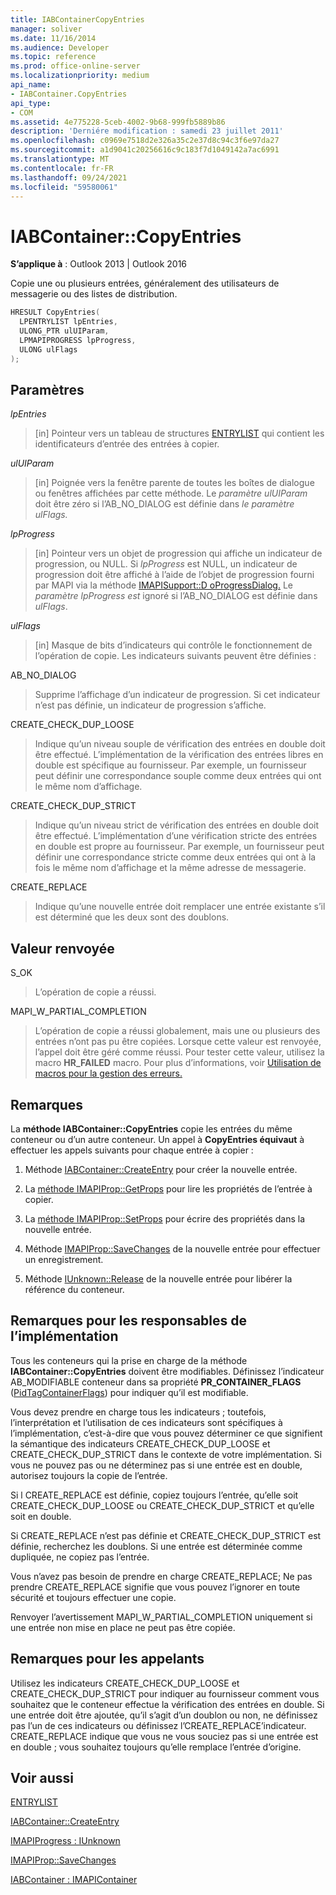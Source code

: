 ```yaml
---
title: IABContainerCopyEntries
manager: soliver
ms.date: 11/16/2014
ms.audience: Developer
ms.topic: reference
ms.prod: office-online-server
ms.localizationpriority: medium
api_name:
- IABContainer.CopyEntries
api_type:
- COM
ms.assetid: 4e775228-5ceb-4002-9b68-999fb5889b86
description: 'Derniére modification : samedi 23 juillet 2011'
ms.openlocfilehash: c0969e7518d2e326a35c2e37d8c94c3f6e97da27
ms.sourcegitcommit: a1d9041c20256616c9c183f7d1049142a7ac6991
ms.translationtype: MT
ms.contentlocale: fr-FR
ms.lasthandoff: 09/24/2021
ms.locfileid: "59580061"
---
```

# <a name="iabcontainercopyentries"></a>IABContainer::CopyEntries

  
  
**S’applique à** : Outlook 2013 | Outlook 2016 
  
Copie une ou plusieurs entrées, généralement des utilisateurs de messagerie ou des listes de distribution.
  
```cpp
HRESULT CopyEntries(
  LPENTRYLIST lpEntries,
  ULONG_PTR ulUIParam,
  LPMAPIPROGRESS lpProgress,
  ULONG ulFlags
);
```

## <a name="parameters"></a>Paramètres

 _lpEntries_
  
> [in] Pointeur vers un tableau de structures [ENTRYLIST](entrylist.md) qui contient les identificateurs d’entrée des entrées à copier. 
    
 _ulUIParam_
  
> [in] Poignée vers la fenêtre parente de toutes les boîtes de dialogue ou fenêtres affichées par cette méthode. Le _paramètre ulUIParam_ doit être zéro si l’AB_NO_DIALOG est définie dans _le paramètre ulFlags._ 
    
 _lpProgress_
  
> [in] Pointeur vers un objet de progression qui affiche un indicateur de progression, ou NULL. Si _lpProgress_ est NULL, un indicateur de progression doit être affiché à l’aide de l’objet de progression fourni par MAPI via la méthode [IMAPISupport::D oProgressDialog.](imapisupport-doprogressdialog.md) Le  _paramètre lpProgress est_ ignoré si l’AB_NO_DIALOG est définie dans  _ulFlags_.
    
 _ulFlags_
  
> [in] Masque de bits d’indicateurs qui contrôle le fonctionnement de l’opération de copie. Les indicateurs suivants peuvent être définies :
    
AB_NO_DIALOG 
  
> Supprime l’affichage d’un indicateur de progression. Si cet indicateur n’est pas définie, un indicateur de progression s’affiche.
    
CREATE_CHECK_DUP_LOOSE 
  
> Indique qu’un niveau souple de vérification des entrées en double doit être effectué. L’implémentation de la vérification des entrées libres en double est spécifique au fournisseur. Par exemple, un fournisseur peut définir une correspondance souple comme deux entrées qui ont le même nom d’affichage.
    
CREATE_CHECK_DUP_STRICT 
  
> Indique qu’un niveau strict de vérification des entrées en double doit être effectué. L’implémentation d’une vérification stricte des entrées en double est propre au fournisseur. Par exemple, un fournisseur peut définir une correspondance stricte comme deux entrées qui ont à la fois le même nom d’affichage et la même adresse de messagerie.
    
CREATE_REPLACE 
  
> Indique qu’une nouvelle entrée doit remplacer une entrée existante s’il est déterminé que les deux sont des doublons.
    
## <a name="return-value"></a>Valeur renvoyée

S_OK 
  
> L’opération de copie a réussi.
    
MAPI_W_PARTIAL_COMPLETION 
  
> L’opération de copie a réussi globalement, mais une ou plusieurs des entrées n’ont pas pu être copiées. Lorsque cette valeur est renvoyée, l’appel doit être géré comme réussi. Pour tester cette valeur, utilisez la macro **HR_FAILED** macro. Pour plus d’informations, voir [Utilisation de macros pour la gestion des erreurs.](using-macros-for-error-handling.md)
    
## <a name="remarks"></a>Remarques

La **méthode IABContainer::CopyEntries** copie les entrées du même conteneur ou d’un autre conteneur. Un appel à **CopyEntries équivaut** à effectuer les appels suivants pour chaque entrée à copier : 
  
1. Méthode [IABContainer::CreateEntry](iabcontainer-createentry.md) pour créer la nouvelle entrée. 
    
2. La [méthode IMAPIProp::GetProps](imapiprop-getprops.md) pour lire les propriétés de l’entrée à copier. 
    
3. La [méthode IMAPIProp::SetProps](imapiprop-setprops.md) pour écrire des propriétés dans la nouvelle entrée. 
    
4. Méthode [IMAPIProp::SaveChanges](imapiprop-savechanges.md) de la nouvelle entrée pour effectuer un enregistrement. 
    
5. Méthode [IUnknown::Release](https://msdn.microsoft.com/library/ms682317%28VS.85%29.aspx) de la nouvelle entrée pour libérer la référence du conteneur. 
    
## <a name="notes-to-implementers"></a>Remarques pour les responsables de l’implémentation

Tous les conteneurs qui la prise en charge de la méthode **IABContainer::CopyEntries** doivent être modifiables. Définissez l’indicateur AB_MODIFIABLE conteneur dans sa propriété **PR_CONTAINER_FLAGS** ([PidTagContainerFlags](pidtagcontainerflags-canonical-property.md)) pour indiquer qu’il est modifiable. 
  
Vous devez prendre en charge tous les indicateurs ; toutefois, l’interprétation et l’utilisation de ces indicateurs sont spécifiques à l’implémentation, c’est-à-dire que vous pouvez déterminer ce que signifient la sémantique des indicateurs CREATE_CHECK_DUP_LOOSE et CREATE_CHECK_DUP_STRICT dans le contexte de votre implémentation. Si vous ne pouvez pas ou ne déterminez pas si une entrée est en double, autorisez toujours la copie de l’entrée. 
  
Si l CREATE_REPLACE est définie, copiez toujours l’entrée, qu’elle soit CREATE_CHECK_DUP_LOOSE ou CREATE_CHECK_DUP_STRICT et qu’elle soit en double. 
  
Si CREATE_REPLACE n’est pas définie et CREATE_CHECK_DUP_STRICT est définie, recherchez les doublons. Si une entrée est déterminée comme dupliquée, ne copiez pas l’entrée. 
  
Vous n’avez pas besoin de prendre en charge CREATE_REPLACE; Ne pas prendre CREATE_REPLACE signifie que vous pouvez l’ignorer en toute sécurité et toujours effectuer une copie. 
  
Renvoyer l’avertissement MAPI_W_PARTIAL_COMPLETION uniquement si une entrée non mise en place ne peut pas être copiée. 
  
## <a name="notes-to-callers"></a>Remarques pour les appelants

Utilisez les indicateurs CREATE_CHECK_DUP_LOOSE et CREATE_CHECK_DUP_STRICT pour indiquer au fournisseur comment vous souhaitez que le conteneur effectue la vérification des entrées en double. Si une entrée doit être ajoutée, qu’il s’agit d’un doublon ou non, ne définissez pas l’un de ces indicateurs ou définissez l’CREATE_REPLACE’indicateur. CREATE_REPLACE indique que vous ne vous souciez pas si une entrée est en double ; vous souhaitez toujours qu’elle remplace l’entrée d’origine. 
  
## <a name="see-also"></a>Voir aussi



[ENTRYLIST](entrylist.md)
  
[IABContainer::CreateEntry](iabcontainer-createentry.md)
  
[IMAPIProgress : IUnknown](imapiprogressiunknown.md)
  
[IMAPIProp::SaveChanges](imapiprop-savechanges.md)
  
[IABContainer : IMAPIContainer](iabcontainerimapicontainer.md)

